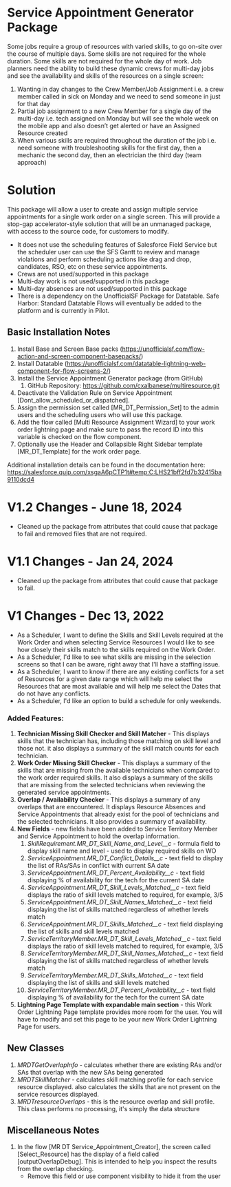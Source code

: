 # Service Appointment Generator Package
Some jobs require a group of resources with varied skills, to go on-site over the course of multiple days. Some skills are not required for the whole duration. Some skills are not required for the whole day of work. Job planners need the ability to build these dynamic crews for multi-day jobs and see the availability and skills of the resources on a single screen:
1. Wanting in day changes to the Crew Member/Job Assignment i.e. a crew member called in sick on Monday and we need to send someone in just for that day
2. Partial job assignment to a new Crew Member for a single day of the multi-day i.e. tech assigned on Monday but will see the whole week on the mobile app and also doesn’t get alerted or have an Assigned Resource created
3. When various skills are required throughout the duration of the job i.e. need someone with troubleshooting skills for the first day, then a mechanic the second day, then an electrician the third day (team approach)

# Solution
   This package will allow a user to create and assign multiple service appointments for a single work order on a single screen. This will provide a stop-gap accelerator-style solution that will be an unmanaged package, with access to the source code, for customers to modify.
* It does not use the scheduling features of Salesforce Field Service but the scheduler user can use the SFS Gantt to review and manage violations and perform scheduling actions like drag and drop, candidates, RSO, etc on these service appointments.
* Crews are not used/supported in this package
* Multi-day work is not used/supported in this package
* Multi-day absences are not used/supported in this package
* There is a dependency on the UnofficialSF Package for Datatable. Safe Harbor: Standard Datatable Flows will eventually be added to the platform and is currently in Pilot.

## Basic Installation Notes
1. Install Base and Screen Base packs (https://unofficialsf.com/flow-action-and-screen-component-basepacks/)
2. Install Datatable (https://unofficialsf.com/datatable-lightning-web-component-for-flow-screens-2/)
3. Install the Service Appointment Generator package (from GitHub)
    1. GitHub Repository: [https://github.com/cxalbanese/multiresource.git ](https://github.com/LianeNugentGit/SA-Generator)
4. Deactivate the Validation Rule on Service Appointment [Dont_allow_scheduled_or_dispatched].
5. Assign the permission set called [MR_DT_Permission_Set] to the admin users and the scheduling users who will use this package.
6. Add the flow called [Multi Resource Assignment Wizard] to your work order lightning page and make sure to pass the record ID into this variable is checked on the flow component.
7. Optionally use the Header and Collapsible Right Sidebar template [MR_DT_Template] for the work order page.

Additional installation details can be found in the documentation here:  https://salesforce.quip.com/xsgaA6pCTP1t#temp:C:LHS21bff2fd7b32415ba9110dcd4

# V1.2 Changes - June 18, 2024
* Cleaned up the package from attributes that could cause that package to fail and removed files that are not required.

# V1.1 Changes - Jan 24, 2024
* Cleaned up the package from attributes that could cause that package to fail.

# V1 Changes - Dec 13, 2022
* As a Scheduler, I want to define the Skills and Skill Levels required at the Work Order and when selecting Service Resources I would like to see how closely their skills match to the skills required on the Work Order.
* As a Scheduler, I'd like to see what skills are missing in the selection screens so that I can be aware, right away that I'll have a staffing issue.
* As a Scheduler, I want to know if there are any existing conflicts for a set of Resources for a given date range which will help me select the Resources that are most available and will help me select the Dates that do not have any conflicts.
* As a Scheduler, I'd like an option to build a schedule for only weekends.

### Added Features:
1. **Technician Missing Skill Checker and Skill Matcher** - This displays skills that the technician has, including those matching on skill level and those not. it also displays a summary of the skill match counts for each technician.
2. **Work Order Missing Skill Checker** - This displays a summary of the skills that are missing from the available technicians when compared to the work order required skills. It also displays a summary of the skills that are missing from the selected technicians when reviewing the generated service appointments.
3. **Overlap / Availability Checker** - This displays a summary of any overlaps that are encountered. It displays Resource Absences and Service Appointments that already exist for the pool of technicians and the selected technicians. It also provides a summary of availability.
4. **New Fields** - new fields have been added to Service Territory Member and Service Appointment to hold the overlap information.
    1. _SkillRequirement.MR_DT_Skill_Name_and_Level__c_ - formula field to display skill name and level - used to display required skills on WO
    2. _ServiceAppointment.MR_DT_Conflict_Details__c_ - text field to display the list of RAs/SAs in conflict with current SA date
    3. _ServiceAppointment.MR_DT_Percent_Availability__c_ - text field displaying % of availability for the tech for the current SA date
    4. _ServiceAppointment.MR_DT_Skill_Levels_Matched__c_ - text field displays the ratio of skill levels matched to required, for example, 3/5
    5. _ServiceAppointment.MR_DT_Skill_Names_Matched__c_ - text field displaying the list of skills matched regardless of whether levels match
    6. _ServiceAppointment.MR_DT_Skills_Matched__c_ - text field displaying the list of skills and skill levels matched
    7. _ServiceTerritoryMember.MR_DT_Skill_Levels_Matched__c_ - text field displays the ratio of skill levels matched to required, for example, 3/5
    8. _ServiceTerritoryMember.MR_DT_Skill_Names_Matched__c_ - text field displaying the list of skills matched regardless of whether levels match
    9. _ServiceTerritoryMember.MR_DT_Skills_Matched__c_ - text field displaying the list of skills and skill levels matched
    10. _ServiceTerritoryMember.MR_DT_Percent_Availability__c_ - text field displaying % of availability for the tech for the current SA date
5. **Lightning Page Template with expandable main section** - this Work Order Lightning Page template provides more room for the user. You will have to modify and set this page to be your new Work Order Lightning Page for users. 

## New Classes
1. *MRDTGetOverlapInfo* - calculates whether there are existing RAs and/or SAs that overlap with the new SAs being generated
2. *MRDTSkillMatcher* - calculates skill matching profile for each service resource displayed. also calculates the skills that are not present on the service resources displayed.
3. *MRDTresourceOverlaps* - this is the resource overlap and skill profile. This class performs no processing, it's simply the data structure

## Miscellaneous Notes
1. In the flow [MR DT Service_Appointment_Creator], the screen called [Select_Resource] has the display of a field called [outputOverlapDebug]. This is intended to help you inspect the results from the overlap checking.
    * Remove this field or use component visibility to hide it from the user
